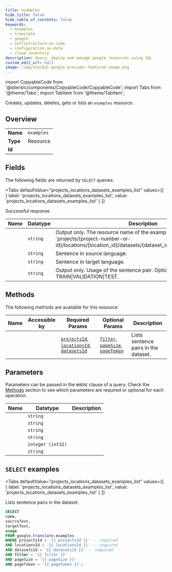 ```yaml
--- 
title: examples
hide_title: false
hide_table_of_contents: false
keywords:
  - examples
  - translate
  - google
  - infrastructure-as-code
  - configuration-as-data
  - cloud inventory
description: Query, deploy and manage google resources using SQL
custom_edit_url: null
image: /img/stackql-google-provider-featured-image.png
---
```


import CopyableCode from '@site/src/components/CopyableCode/CopyableCode';
import Tabs from '@theme/Tabs';
import TabItem from '@theme/TabItem';

Creates, updates, deletes, gets or lists an <code>examples</code> resource.

## Overview
<table><tbody>
<tr><td><b>Name</b></td><td><code>examples</code></td></tr>
<tr><td><b>Type</b></td><td>Resource</td></tr>
<tr><td><b>Id</b></td><td><CopyableCode code="google.translate.examples" /></td></tr>
</tbody></table>

## Fields

The following fields are returned by `SELECT` queries:

<Tabs
    defaultValue="projects_locations_datasets_examples_list"
    values={[
        { label: 'projects_locations_datasets_examples_list', value: 'projects_locations_datasets_examples_list' }
    ]}
>
<TabItem value="projects_locations_datasets_examples_list">

Successful response

<table>
<thead>
    <tr>
    <th>Name</th>
    <th>Datatype</th>
    <th>Description</th>
    </tr>
</thead>
<tbody>
<tr>
    <td><CopyableCode code="name" /></td>
    <td><code>string</code></td>
    <td>Output only. The resource name of the example, in form of `projects/&#123;project-number-or-id&#125;/locations/&#123;location_id&#125;/datasets/&#123;dataset_id&#125;/examples/&#123;example_id&#125;`</td>
</tr>
<tr>
    <td><CopyableCode code="sourceText" /></td>
    <td><code>string</code></td>
    <td>Sentence in source language.</td>
</tr>
<tr>
    <td><CopyableCode code="targetText" /></td>
    <td><code>string</code></td>
    <td>Sentence in target language.</td>
</tr>
<tr>
    <td><CopyableCode code="usage" /></td>
    <td><code>string</code></td>
    <td>Output only. Usage of the sentence pair. Options are TRAIN|VALIDATION|TEST.</td>
</tr>
</tbody>
</table>
</TabItem>
</Tabs>

## Methods

The following methods are available for this resource:

<table>
<thead>
    <tr>
    <th>Name</th>
    <th>Accessible by</th>
    <th>Required Params</th>
    <th>Optional Params</th>
    <th>Description</th>
    </tr>
</thead>
<tbody>
<tr>
    <td><a href="#projects_locations_datasets_examples_list"><CopyableCode code="projects_locations_datasets_examples_list" /></a></td>
    <td><CopyableCode code="select" /></td>
    <td><a href="#parameter-projectsId"><code>projectsId</code></a>, <a href="#parameter-locationsId"><code>locationsId</code></a>, <a href="#parameter-datasetsId"><code>datasetsId</code></a></td>
    <td><a href="#parameter-filter"><code>filter</code></a>, <a href="#parameter-pageSize"><code>pageSize</code></a>, <a href="#parameter-pageToken"><code>pageToken</code></a></td>
    <td>Lists sentence pairs in the dataset.</td>
</tr>
</tbody>
</table>

## Parameters

Parameters can be passed in the `WHERE` clause of a query. Check the [Methods](#methods) section to see which parameters are required or optional for each operation.

<table>
<thead>
    <tr>
    <th>Name</th>
    <th>Datatype</th>
    <th>Description</th>
    </tr>
</thead>
<tbody>
<tr id="parameter-datasetsId">
    <td><CopyableCode code="datasetsId" /></td>
    <td><code>string</code></td>
    <td></td>
</tr>
<tr id="parameter-locationsId">
    <td><CopyableCode code="locationsId" /></td>
    <td><code>string</code></td>
    <td></td>
</tr>
<tr id="parameter-projectsId">
    <td><CopyableCode code="projectsId" /></td>
    <td><code>string</code></td>
    <td></td>
</tr>
<tr id="parameter-filter">
    <td><CopyableCode code="filter" /></td>
    <td><code>string</code></td>
    <td></td>
</tr>
<tr id="parameter-pageSize">
    <td><CopyableCode code="pageSize" /></td>
    <td><code>integer (int32)</code></td>
    <td></td>
</tr>
<tr id="parameter-pageToken">
    <td><CopyableCode code="pageToken" /></td>
    <td><code>string</code></td>
    <td></td>
</tr>
</tbody>
</table>

## `SELECT` examples

<Tabs
    defaultValue="projects_locations_datasets_examples_list"
    values={[
        { label: 'projects_locations_datasets_examples_list', value: 'projects_locations_datasets_examples_list' }
    ]}
>
<TabItem value="projects_locations_datasets_examples_list">

Lists sentence pairs in the dataset.

```sql
SELECT
name,
sourceText,
targetText,
usage
FROM google.translate.examples
WHERE projectsId = '{{ projectsId }}' -- required
AND locationsId = '{{ locationsId }}' -- required
AND datasetsId = '{{ datasetsId }}' -- required
AND filter = '{{ filter }}'
AND pageSize = '{{ pageSize }}'
AND pageToken = '{{ pageToken }}';
```
</TabItem>
</Tabs>
